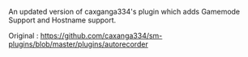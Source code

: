 An updated version of caxganga334's plugin which adds Gamemode Support and Hostname support.

Original : https://github.com/caxanga334/sm-plugins/blob/master/plugins/autorecorder
